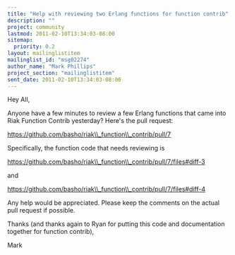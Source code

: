 ```yaml
---
title: "Help with reviewing two Erlang functions for function contrib"
description: ""
project: community
lastmod: 2011-02-10T13:34:03-08:00
sitemap:
  priority: 0.2
layout: mailinglistitem
mailinglist_id: "msg02274"
author_name: "Mark Phillips"
project_section: "mailinglistitem"
sent_date: 2011-02-10T13:34:03-08:00
---
```



Hey All,

Anyone have a few minutes to review a few Erlang functions that came
into Riak Function Contrib yesterday? Here's the pull request:

https://github.com/basho/riak\\_function\\_contrib/pull/7

Specifically, the function code that needs reviewing is

https://github.com/basho/riak\\_function\\_contrib/pull/7/files#diff-3

and

https://github.com/basho/riak\\_function\\_contrib/pull/7/files#diff-4

Any help would be appreciated. Please keep the comments on the actual
pull request if possible.

Thanks (and thanks again to Ryan for putting this code and
documentation together for function contrib),

Mark

